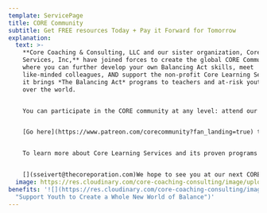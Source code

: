 ```yaml
---
template: ServicePage
title: CORE Community
subtitle: Get FREE resources Today + Pay it Forward for Tomorrow
explanation:
  text: >-
    **Core Coaching & Consulting, LLC and our sister organization, Core Learning
    Services, Inc,** have joined forces to create the global CORE Community
    where you can further develop your own Balancing Act skills, meet
    like-minded colleagues, AND support the non-profit Core Learning Services as
    it brings *The Balancing Act* programs to teachers and at-risk youth all
    over the world. 


    You can participate in the CORE community at any level: attend our FREE monthly events, be the first to access our resources as soon as we develop them, and "pay it forward" by bringing the superpower of Balance to the lives of the next generation.  


    [Go here](https://www.patreon.com/corecommunity?fan_landing=true) to learn more about our exciting new global Core Community.


    To learn more about Core Learning Services and its proven programs that change the lives of at-risk youth and their beleaguered teachers, [go here](core-learning-services.org). 


    [](sseivert@thecoreporation.com)We hope to see you at our next CORE Community event!!
  image: https://res.cloudinary.com/core-coaching-consulting/image/upload/v1647093801/patreon_2_zvqfto.jpg
benefits: '![](https://res.cloudinary.com/core-coaching-consulting/image/upload/v1647096233/children_in_favela_reduced_2_klb7fh.jpg
  "Support Youth to Create a Whole New World of Balance")'
---
```

